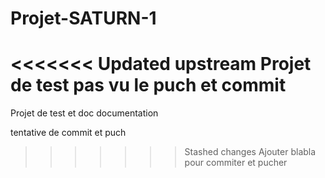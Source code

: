 # Projet-SATURN-1
<<<<<<< Updated upstream
Projet de test
pas vu le puch et commit
=======
Projet de test et doc documentation

tentative de commit et puch 
>>>>>>> Stashed changes
Ajouter blabla pour commiter et pucher